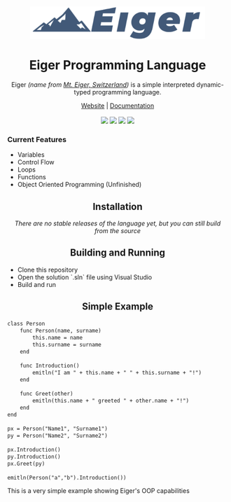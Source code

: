 <div align="center">
    <img src="artwork/logo-gray.png" width="400px" />
    <h1>Eiger Programming Language</h1>
    <p>
      Eiger <i>(name from <a href="https://en.wikipedia.org/wiki/Eiger" target="_blank">Mt. Eiger, Switzerland</a>)</i> is a simple interpreted dynamic-typed programming language.
    </p>
    <a href="https://eigerproject.github.io" target="_blank">Website</a>
    |
    <a href="https://eigerproject.github.io/docs" target="_blank">Documentation</a>
    <br><br>
    <img src="https://img.shields.io/github/license/eigerproject/eigercs?label=license">
    <img src="https://img.shields.io/github/contributors/eigerproject/eigercs?label=contributors">
    <img src="https://github.com/eigerproject/eigerlang/actions/workflows/test.yml/badge.svg">
    <img src="https://img.shields.io/github/stars/eigerproject/eigerlang">
  </div>
  <h3>Current Features</h3>
  <ul>
      <li>Variables</li>
      <li>Control Flow</li>
      <li>Loops</li>
      <li>Functions</li>
      <li>Object Oriented Programming (Unfinished)</li>
  </ul>
  <h2 align="center">Installation</h2>
  <i><p align="center">
    There are no stable releases of the language yet, but you can still build from the source
  </p></i>
  <h2 align="center">Building and Running</h2>
  <ul>
      <li>Clone this repository</li>
      <li>Open the solution `.sln` file using Visual Studio</li>
      <li>Build and run</li>
  </ul>
  <h2 align="center">Simple Example</h2>
  
  ```
  class Person
      func Person(name, surname)
          this.name = name
          this.surname = surname
      end
  
      func Introduction()
          emitln("I am " + this.name + " " + this.surname + "!")
      end
  
      func Greet(other)
          emitln(this.name + " greeted " + other.name + "!")
      end
  end
  
  px = Person("Name1", "Surname1")
  py = Person("Name2", "Surname2")
  
  px.Introduction()
  py.Introduction()
  px.Greet(py)
  
  emitln(Person("a","b").Introduction())
  ```
  
  This is a very simple example showing Eiger's OOP capabilities
  
